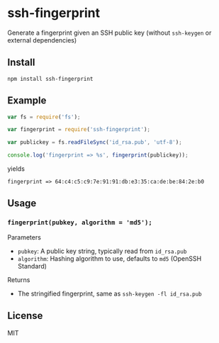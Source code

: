 ssh-fingerprint
===============

Generate a fingerprint given an SSH public key (without `ssh-keygen` or external dependencies)

Install
-------

    npm install ssh-fingerprint

Example
-------

``` js
var fs = require('fs');

var fingerprint = require('ssh-fingerprint');

var publickey = fs.readFileSync('id_rsa.pub', 'utf-8');

console.log('fingerprint => %s', fingerprint(publickey));
```

yields

```
fingerprint => 64:c4:c5:c9:7e:91:91:db:e3:35:ca:de:be:84:2e:b0
```

Usage
-----

### `fingerprint(pubkey, algorithm = 'md5');`

Parameters

- `pubkey`: A public key string, typically read from `id_rsa.pub`
- `algorithm`: Hashing algorithm to use, defaults to `md5` (OpenSSH Standard)

Returns

- The stringified fingerprint, same as `ssh-keygen -fl id_rsa.pub`

License
-------

MIT
